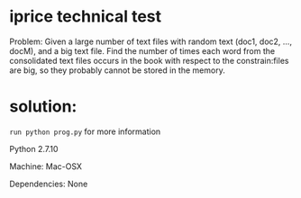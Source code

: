 # iprice technical test

Problem: Given a large number of text files with random text (doc1, doc2, …, docM), and a big text file. Find the number of times each word from the consolidated text files occurs in the book with respect to the constrain:files are big, so they probably cannot be stored in the memory.

# solution:
```run python prog.py``` for more information

Python 2.7.10

Machine: Mac-OSX

Dependencies: None

